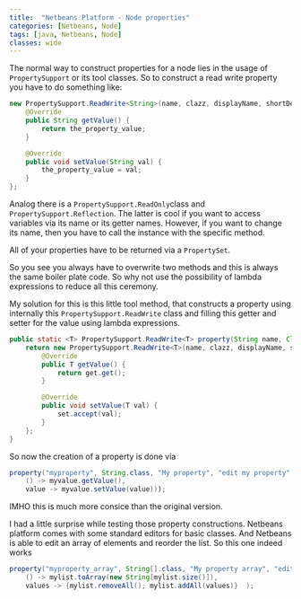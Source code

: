 ```yaml
---
title:  "Netbeans Platform - Node properties"
categories: [Netbeans, Node]
tags: [java, Netbeans, Node]
classes: wide
---
```


The normal way to construct properties for a node lies in the usage of `PropertySupport` or its tool classes. So to construct a read write property you have to do something like:

```java
new PropertySupport.ReadWrite<String>(name, clazz, displayName, shortDescription) {
    @Override
    public String getValue() {
        return the_property_value;
    }

    @Override
    public void setValue(String val) {
        the_property_value = val;
    }
};
```

Analog there is a `PropertySupport.ReadOnly`class and `PropertySupport.Reflection`. The latter is cool if you want to access variables via its name or its getter names. However, if you want to change its name, then you have to call the instance with the specific method. 

All of your properties have to be returned via a `PropertySet`. 

So you see you always have to overwrite two methods and this is always the same boiler plate code. So why not use the possibility of lambda expressions to reduce all this ceremony.

My solution for this is this little tool method, that constructs a property using internally this `PropertySupport.ReadWrite` class and filling this getter and setter for the value using lambda expressions. 

```java
public static <T> PropertySupport.ReadWrite<T> property(String name, Class<T> clazz, String displayName, String shortDescription, Supplier<T> get, Consumer<T> set) {
    return new PropertySupport.ReadWrite<T>(name, clazz, displayName, shortDescription) {
        @Override
        public T getValue() {
            return get.get();
        }

        @Override
        public void setValue(T val) {
            set.accept(val);
        }
    };
}
```

So now the creation of a property is done via

```java
property("myproperty", String.class, "My property", "edit my property", 
    () -> myvalue.getValue(), 
    value -> myvalue.setValue(value)));
```

IMHO this is much more consice than the original version.

I had a little surprise while testing those property constructions. Netbeans platform comes with some standard editors for basic classes. And Netbeans is able to edit an array of elements and reorder the list. So this one indeed works 

```java
property("myproperty_array", String[].class, "My property array", "edit my property array", 
    () -> mylist.toArray(new String[mylist.size()]), 
    values -> {mylist.removeAll(); mylist.addAll(values)}  );
```


